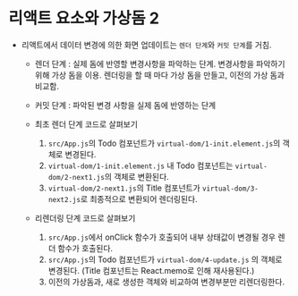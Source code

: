 # 리액트 요소와 가상돔 2

- 리액트에서 데이터 변경에 의한 화면 업데이트는 `렌더 단계`와 `커밋 단계`를 거침.

  - 렌더 단계 : 실제 돔에 반영할 변경사항을 파악하는 단계. 변경사항을 파악하기 위해 가상 돔을 이용. 렌더링을 할 때 마다 가상 돔을 만들고, 이전의 가상 돔과 비교함.
  - 커밋 단계 : 파악된 변경 사항을 실제 돔에 반영하는 단계

  - 최초 렌더 단계 코드로 살펴보기
    1. `src/App.js`의 Todo 컴포넌트가 `virtual-dom/1-init.element.js`의 객체로 변경된다.
    2. `virtual-dom/1-init.element.js` 내 Todo 컴포넌트는 `virtual-dom/2-next1.js`의 객체로 변환된다.
    3. `virtual-dom/2-next1.js`의 Title 컴포넌트가 `virtual-dom/3-next2.js`로 최종적으로 변환되어 렌더링된다.
  - 리렌더링 단계 코드로 살펴보기
    1. `src/App.js`에서 onClick 함수가 호출되어 내부 상태값이 변경될 경우 렌더 함수가 호출된다.
    2. `src/App.js`의 Todo 컴포넌트가 `virtual-dom/4-update.js` 의 객체로 변경된다. (Title 컴포넌트는 React.memo로 인해 재사용된다.)
    3. 이전의 가상돔과, 새로 생성한 객체와 비교하여 변경부분만 리렌더링한다.